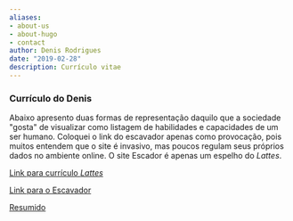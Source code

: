 ```yaml
---
aliases:
- about-us
- about-hugo
- contact
author: Denis Rodrigues
date: "2019-02-28"
description: Currículo vitae
---
```


### Currículo do Denis

Abaixo apresento duas formas de representação daquilo que a sociedade "gosta" de visualizar como listagem de habilidades e capacidades de um ser humano. Coloquei o link do escavador apenas como provocação, pois muitos entendem que o site é invasivo, mas poucos regulam seus próprios dados no ambiente online. O site Escador é apenas um espelho do _Lattes_.


[Link para currículo _Lattes_](http://lattes.cnpq.br/7838408308841051)

[Link para o Escavador](https://www.escavador.com/sobre/8667184/denis-de-oliveira-rodrigues)

[Resumido](/cv/)
